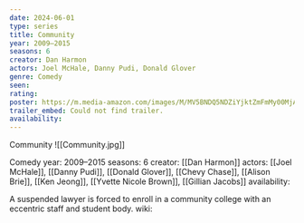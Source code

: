 ```yaml
---
date: 2024-06-01
type: series
title: Community
year: 2009–2015
seasons: 6
creator: Dan Harmon
actors: Joel McHale, Danny Pudi, Donald Glover
genre: Comedy
seen:
rating: 
poster: https://m.media-amazon.com/images/M/MV5BNDQ5NDZiYjktZmFmMy00MjAxLTk1MDktOGZjYTY5YTE1ODdmXkEyXkFqcGdeQXVyNjcwMzEzMTU@._V1_SX300.jpg
trailer_embed: Could not find trailer.
availability:
---
```

Community
![[Community.jpg]]

Comedy
year: 2009–2015
seasons: 6
creator: [[Dan Harmon]]
actors: [[Joel McHale]], [[Danny Pudi]], [[Donald Glover]], [[Chevy Chase]], [[Alison Brie]], [[Ken Jeong]], [[Yvette Nicole Brown]], [[Gillian Jacobs]]
availability:

A suspended lawyer is forced to enroll in a community college with an eccentric staff and student body.
wiki: 


